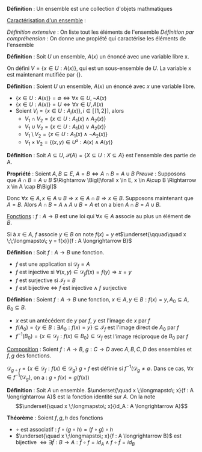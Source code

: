 **Définition** :
Un ensemble est une collection d'objets mathmatiques

<u>Caractérisation d'un ensemble</u> :

*Définition extensive* : On liste tout les éléments de l'ensemble
*Définition par compréhension* : On donne une propiété qui caractérise les éléments de l'ensemble

**Définition** : 
Soit $U$ un ensemble, $A(x)$ un énoncé avec une variable libre x.

On défini $V=\{x \in U : A(x)\}$, qui est un sous-ensemble de $U$. La variable x est maintenant  mutifiée par {}.

**Définition** : 
Soient $U$ un ensemble, $A(x)$ un énoncé avec $x$ une variable libre.
- $\{x \in U : A(x)\} = \emptyset \Leftrightarrow \forall x \in U, ¬A(x)$
- $\{x \in U : A(x)\} = U \Leftrightarrow \forall x \in U, A(x)$
- Soient $V_i  = \{x \in U : A_i(x)\}, i \in [\![1,2]\!]$, alors 
	- $V_1 \cap V_2 = \{x \in U : A_1(x) \land A_2(x)\}$
	- $V_1 \cup V_2 = \{x \in U : A_1(x) \lor A_2(x)\}$ 
	- $V_1 \setminus V_2 = \{x \in U : A_1(x) \land ¬A_2(x)\}$
	- $V_1 \times V_2 = \{(x,y) \in U² : A(x) \land A(y)\}$

**Définition** : 
Soit $A \subseteq U$, $\mathcal P (A) = \{X \subseteq U : X \subseteq A\}$ est l'ensemble des partie de A.

**Propriété** : 
Soient $A,B \subseteq E$, $A=B \Leftrightarrow A\cap B = A\cup B$
*Preuve* : 
Supposons que $A\cap B = A \cup B$ 
$\Rightarrow \Bigl[\forall x \in E, x \in A\cup B \Rightarrow x \in A \cap B\Bigl]$ 

Donc $\forall x \in A, x \in A\cup B \Rightarrow x \in A\cap B \Rightarrow x \in B$.
Supposons maintenant que $A=B$.
Alors $A\cap B = A \land A\cup B = A$ et on a bien $A\cap B = A\cup B$.

<u>Fonctions</u> :
$f : A \longrightarrow B$ est une loi qui $\forall x \in A$ associe au plus un élément de $B$.

Si à $x \in A$, $f$ associe $y\in B$ on note $f(x)=y$ et$\underset{\qquad\quad x \;\;\longmapsto\; y = f(x)}{f : A \longrightarrow B}$ 

**Définition** : 
Soit $f : A \longrightarrow B$ une fonction.
- $f$ est une application si $\mathcal D_f = A$
- $f$ est injective si $\forall (x,y) \in \mathcal D_f f(x)=f(y) \Rightarrow x=y$
- $f$ est surjective si $\mathcal I_f = B$ 
- $f$ est bijective $\Leftrightarrow$ $f$ est injective $\land$ $f$ surjective 

**Définition** :
Soient $f : A  \longrightarrow B$ une fonction, $x \in A, y \in B : f(x) = y, A_0 \subseteq A, B_0 \subseteq B$.
- $x$ est un antécédent de $y$ par $f$, $y$ est l'image de $x$ par $f$
- $f(A_0) = \{y\in B : \exists A_0 : f(x) = y\} \subseteq \mathcal I_f$ est l'image direct de $A_0$ par $f$
- $f^{-1}(B_0) = \{x \in \mathcal D_f : f(x) \in B_0\} \subseteq \mathcal D_f$ est l'image réciproque de $B_0$ par $f$

<u>Composition</u> :
Soient $f : A \longrightarrow B,\; g: C \longrightarrow D$ avec $A,B,C,D$ des ensembles et $f,g$  des fonctions.

$\mathcal D_{g\circ f} = \{x \in \mathcal D_f : f(x) \in \mathcal D_g\}$ 
$g\circ f$ est définie si $f^{-1}(\mathcal D_g \neq \emptyset$. Dans ce cas, $\forall x \in f^{-1}(\mathcal D_g)$, on a : $g\circ f(x) = g(f(x))$

**Définition** : 
Soit $A$ un ensemble.
$\underset{\quad x \;\longmapsto\; x}{f : A \longrightarrow A}$ est la fonction identité sur $A$. On la note $$\underset{\quad x \;\longmapsto\; x}{id_A : A \longrightarrow A}$$

**Théorème** :
Soient $f,g,h$ des fonctions
- $\circ$ est associatif : $f\circ (g\circ h) = (f\circ g)\circ h$
- $\underset{\quad x \;\longmapsto\; x}{f : A \longrightarrow B}$ est bijective $\Longleftrightarrow \exists \tilde f : B \longrightarrow A : \tilde f \circ f = id_A \land f\circ\tilde f = id_B$




